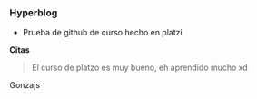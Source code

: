 ### Hyperblog

- Prueba de github de curso hecho en platzi

**Citas**


> El curso de platzo es muy bueno, eh aprendido mucho xd

Gonzajs